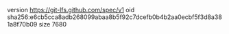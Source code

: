 version https://git-lfs.github.com/spec/v1
oid sha256:e6cb5cca8adb268099abaa8b5f92c7dcefb0b4b2aa0ecbf5f3d8a381a8f70b09
size 7680
